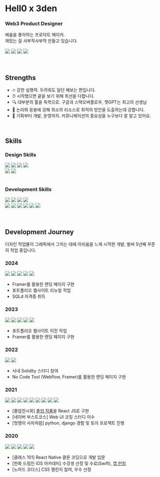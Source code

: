 <h1>Hell0 x 3den</h1>
<h3>Web3 Product Designer</h3>
배움을 좋아하는 프로덕트 메이커.<br/>재밌는 걸 사부작사부작 만들고 있습니다.<br/>
<br/>
<div>
  <a href="https://github.com/sejinxjung"><img src="https://img.shields.io/badge/GitHub @sejinxjung-181717?style=for-the-badge&logo=GitHub&logoColor=white"/></a>
  <a href="https://www.linkedin.com/in/sejinjung/"><img src="https://img.shields.io/badge/LinkedIn @sejinjung-0A66C2?style=for-the-badge&logo=LinkedIn&logoColor=white"/></a>
  <a href="https://twitter.com/0x3den"><img src="https://img.shields.io/badge/Twitter @0x3den-1D9BF0?style=for-the-badge&logo=Twitter&logoColor=white"/></a>
  <a href="https://medium.com/@0x3den"><img src="https://img.shields.io/badge/Medium @0x3den-000000?style=for-the-badge&logo=Medium&logoColor=white"/></a>
</div>
<br/><br/>


<h2>Strengths</h2>

- 🔥 강한 실행력. 두려워도 일단 해보는 편입니다.
- ⏰ 시작했으면 끝을 보기 위해 최선을 다합니다.
- 🔍 대부분의 툴을 독학으로. 구글과 스택오버플로우, 챗GPT는 최고의 선생님
- 🤔 논리와 응용에 강해 최소의 리소스로 최적의 방안을 도출하는데 강합니다. 
- 🥰 기획부터 개발, 운영까지. 커뮤니케이션의 중요성을 누구보다 잘 알고 있어요.


<br/>


<h2>Skills</h2>
<h3>Design Skills</h3>
<div>
  <img src="https://img.shields.io/badge/Figma-F24E1E?style=for-the-badge&logo=Figma&logoColor=white"/>
  <img src="https://img.shields.io/badge/Adobe Illustrator-FF9A00?style=for-the-badge&logo=AdobeIllustrator&logoColor=black"/>
  <img src="https://img.shields.io/badge/Adobe Photoshop-31A8FF?style=for-the-badge&logo=AdobePhotoshop&logoColor=black"/>
  <img src="https://img.shields.io/badge/Adobe After Effects-9999FF?style=for-the-badge&logo=AdobeAfterEffects&logoColor=black"/>
  <br/>
  <img src="https://img.shields.io/badge/Framer-0055FF?style=for-the-badge&logo=Framer&logoColor=white"/>
  <img src="https://img.shields.io/badge/Webflow-4353FF?style=for-the-badge&logo=Webflow&logoColor=white"/>
</div>
<br/>

<h3>Development Skills</h3>
<div>
  <img src="https://img.shields.io/badge/React-61DAFB?style=for-the-badge&logo=React&logoColor=black"/>
  <img src="https://img.shields.io/badge/Next.js-000000?style=for-the-badge&logo=Next.js&logoColor=white"/>
  <img src="https://img.shields.io/badge/TypeScript-3178C6?style=for-the-badge&logo=TypeScript&logoColor=white"/>
  <img src="https://img.shields.io/badge/JavaScript-F7DF1E?style=for-the-badge&logo=JavaScript&logoColor=black"/>
 <br/>
  <img src="https://img.shields.io/badge/HTML5-E34F26?style=for-the-badge&logo=HTML5&logoColor=white"/>
  <img src="https://img.shields.io/badge/CSS3-1572B6?style=for-the-badge&logo=CSS3&logoColor=white"/>
  <img src="https://img.shields.io/badge/styled-components-DB7093?style=for-the-badge&logo=styled-components&logoColor=white"/>
  <img src="https://img.shields.io/badge/SASS-CC6699?style=for-the-badge&logo=SASS&logoColor=white"/>
  <img src="https://img.shields.io/badge/Tailwind CSS-06B6D4?style=for-the-badge&logo=TailwindCSS&logoColor=white"/>
  <img src="https://img.shields.io/badge/Sanity-F03E2F?style=for-the-badge&logo=Sanity&logoColor=white"/>
</div>
<br/>
<br/>

<h2>Development Journey</h2>
디자인 작업물이 그래픽에서 그치는 데에 아쉬움을 느껴 시작한 개발, 벌써 5년째 꾸준히 작업 중입니다.

<h3>2024</h3>
<div>
  <img src="https://img.shields.io/badge/Next.js-000000?style=for-the-badge&logo=Next.js&logoColor=white"/>
  <img src="https://img.shields.io/badge/TypeScript-3178C6?style=for-the-badge&logo=TypeScript&logoColor=white"/>
  <img src="https://img.shields.io/badge/Tailwind CSS-06B6D4?style=for-the-badge&logo=TailwindCSS&logoColor=white"/>
  <img src="https://img.shields.io/badge/Sanity-F03E2F?style=for-the-badge&logo=Sanity&logoColor=white"/>
  <img src="https://img.shields.io/badge/Framer-0055FF?style=for-the-badge&logo=Framer&logoColor=white"/>
</div>

- Framer를 활용한 랜딩 페이지 구현
- 포트폴리오 웹사이트 리뉴얼 작업
- SQLd 자격증 취득

<h3>2023</h3>
<div>
  <img src="https://img.shields.io/badge/Next.js-000000?style=for-the-badge&logo=Next.js&logoColor=white"/>
  <img src="https://img.shields.io/badge/TypeScript-3178C6?style=for-the-badge&logo=TypeScript&logoColor=white"/>
  <img src="https://img.shields.io/badge/Tailwind CSS-06B6D4?style=for-the-badge&logo=TailwindCSS&logoColor=white"/>
  <img src="https://img.shields.io/badge/Sanity-F03E2F?style=for-the-badge&logo=Sanity&logoColor=white"/>
  <img src="https://img.shields.io/badge/Framer-0055FF?style=for-the-badge&logo=Framer&logoColor=white"/>
</div>

- 포트폴리오 웹사이트 이전 작업
- Framer를 활용한 랜딩 페이지 구현

<h3>2022</h3>
<div>
  <img src="https://img.shields.io/badge/Framer-0055FF?style=for-the-badge&logo=Framer&logoColor=white"/>
  <img src="https://img.shields.io/badge/Webflow-4353FF?style=for-the-badge&logo=Webflow&logoColor=white"/>
</div>

- 사내 Solidity 스터디 참여
- No Code Tool (Webflow, Framer)를 활용한 랜딩 페이지 구현

<h3>2021</h3>
<div>
  <img src="https://img.shields.io/badge/React-61DAFB?style=for-the-badge&logo=React&logoColor=black"/>
  <img src="https://img.shields.io/badge/JavaScript-F7DF1E?style=for-the-badge&logo=JavaScript&logoColor=black"/>
  <img src="https://img.shields.io/badge/Django-092E20?style=for-the-badge&logo=Django&logoColor=white"/>
  <img src="https://img.shields.io/badge/Python-3776AB?style=for-the-badge&logo=Python&logoColor=white"/>
  <img src="https://img.shields.io/badge/HTML5-E34F26?style=for-the-badge&logo=HTML5&logoColor=white"/>
  <img src="https://img.shields.io/badge/CSS3-1572B6?style=for-the-badge&logo=CSS3&logoColor=white"/>
  <img src="https://img.shields.io/badge/styled-components-DB7093?style=for-the-badge&logo=styled-components&logoColor=white"/>
  <img src="https://img.shields.io/badge/SASS-CC6699?style=for-the-badge&logo=SASS&logoColor=white"/>
  <img src="https://img.shields.io/badge/Bootstrap-7952B3?style=for-the-badge&logo=Bootstrap&logoColor=white"/>
</div>

- [졸업전시회] <a href="https://blinker2021.vercel.app/">졸업 작품</a>을 React JS로 구현
- [네이버 부스트코스] Web UI 코칭 스터디 이수
- [멋쟁이 사자처럼] python, django 경험 및 토이 프로젝트 진행
  
<h3>2020</h3>
<div>
  <img src="https://img.shields.io/badge/Swift-F05138?style=for-the-badge&logo=Swift&logoColor=white"/>
  <img src="https://img.shields.io/badge/React-61DAFB?style=for-the-badge&logo=React&logoColor=black"/>
  <img src="https://img.shields.io/badge/JavaScript-F7DF1E?style=for-the-badge&logo=JavaScript&logoColor=black"/>
  <img src="https://img.shields.io/badge/styled-components-DB7093?style=for-the-badge&logo=styled-components&logoColor=white"/>
  <img src="https://img.shields.io/badge/CSS3-1572B6?style=for-the-badge&logo=CSS3&logoColor=white"/>
</div>

- [클래스 101]  React Native 클론 코딩으로 개발 입문
- [한화 드림인 iOS 아카데미] 수강생 선정 및 수료(Swift), <a href="https://apps.apple.com/vg/app/스위칭/id1542290155">앱 런칭</a>
- [노마드 코더스] CSS 챌린지 참여, 우수 선정







